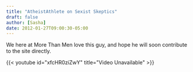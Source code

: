 ```yaml
---
title: "AtheistAthlete on Sexist Skeptics"
draft: false
author: [Sasha]
date: 2012-01-27T09:00:30-05:00
---
```


We here at More Than Men love this guy, and hope he will soon contribute to the site directly.

{{< youtube id="xfcHR0ziZwY" title="Video Unavailable" >}}



